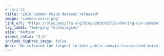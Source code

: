 ```yaml
---
# card 11
title: "2019 Common Voice dataset released"
image: "common-voice.png"
link_url: "https://blog.mozilla.org/blog/2019/02/28/sharing-our-common-voices-mozilla-releases-the-largest-to-date-public-domain-transcribed-voice-dataset/?utm_source=www.mozilla.org&utm_medium=referral&utm_campaign=homepage&utm_content=card"
tag_label: "Emerging Technologies"
size: "medium"
aspect_ratio: "3-2"
include_highres_image: false
desc: "We released the largest to-date public domain transcribed voice dataset, featuring 18 languages, 1,400 hours and 42k contributors."
---
```

